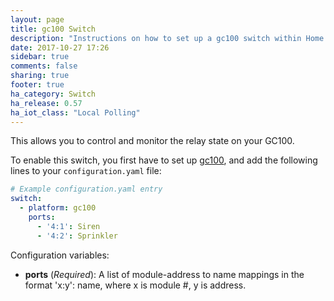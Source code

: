 ```yaml
---
layout: page
title: gc100 Switch
description: "Instructions on how to set up a gc100 switch within Home Assistant."
date: 2017-10-27 17:26
sidebar: true
comments: false
sharing: true
footer: true
ha_category: Switch
ha_release: 0.57
ha_iot_class: "Local Polling"
---
```


This allows you to control and monitor the relay state on your GC100.

To enable this switch, you first have to set up [gc100](/components/gc100/), and add the following lines to your `configuration.yaml` file:

```yaml
# Example configuration.yaml entry
switch:
  - platform: gc100
    ports:
      - '4:1': Siren
      - '4:2': Sprinkler
```

Configuration variables:

- **ports** (*Required*): A list of module-address to name mappings in the format 'x:y': name, where x is module #, y is address.

